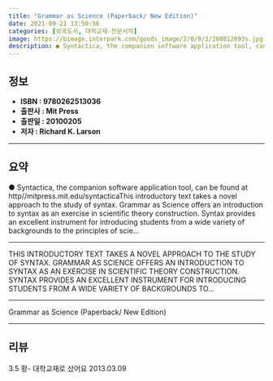 ```yaml
---
title: "Grammar as Science (Paperback/ New Edition)"
date: 2021-09-21 13:50:56
categories: [외국도서, 대학교재-전문서적]
image: https://bimage.interpark.com/goods_image/2/0/9/3/208012093s.jpg
description: ● Syntactica, the companion software application tool, can be found at http//mitpress.mit.edu/syntacticaThis introductory text takes a novel approach to the st
---
```


## **정보**

- **ISBN : 9780262513036**
- **출판사 : Mit Press**
- **출판일 : 20100205**
- **저자 : Richard K. Larson**

------



## **요약**

●  Syntactica, the companion software application tool, can be found at http//mitpress.mit.edu/syntacticaThis introductory text takes a novel approach to the study of syntax. Grammar as Science offers an introduction to syntax as an exercise in scientific theory construction. Syntax provides an excellent instrument for introducing students from a wide variety of backgrounds to the principles of scie...

------

THIS INTRODUCTORY TEXT TAKES A NOVEL APPROACH TO THE STUDY OF SYNTAX. GRAMMAR AS SCIENCE OFFERS AN INTRODUCTION TO SYNTAX AS AN EXERCISE IN SCIENTIFIC THEORY CONSTRUCTION. SYNTAX PROVIDES AN EXCELLENT INSTRUMENT FOR INTRODUCING STUDENTS FROM A WIDE VARIETY OF BACKGROUNDS TO... 

------


Grammar as Science (Paperback/ New Edition) 

------


## **리뷰** 

3.5 황- 대학교재로 샀어요 2013.03.09 <br/>